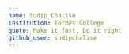 ```yaml
---
name: Sudip Chalise
institution: Forbes College
quote: Make it fast, Do it right
github_user: sudipchalise
---
```

